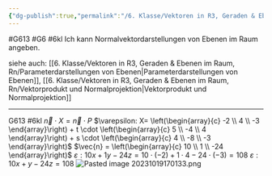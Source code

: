 ```yaml
---
{"dg-publish":true,"permalink":"/6. Klasse/Vektoren in R3, Geraden & Ebenen im Raum, Rn/Normalvektordarstellungen von Ebenen im Raum/"}
---
```


#G613 #G6 #6kl
Ich kann Normalvektordarstellungen von Ebenen im Raum angeben.

siehe auch: [[6. Klasse/Vektoren in R3, Geraden & Ebenen im Raum, Rn/Parameterdarstellungen von Ebenen\|Parameterdarstellungen von Ebenen]], [[6. Klasse/Vektoren in R3, Geraden & Ebenen im Raum, Rn/Vektorprodukt und Normalprojektion\|Vektorprodukt und Normalprojektion]]
___
G613 #6kl 
$\vec{n} \cdot X = \vec{n} \cdot P$
$\varepsilon: X= \left(\begin{array}{c} -2 \\ 4 \\ -3 \end{array}\right) + t \cdot \left(\begin{array}{c} 5 \\ -4 \\ 4 \end{array}\right) + s \cdot \left(\begin{array}{c} 4 \\ -8 \\ -3 \end{array}\right)$
$\vec{n} = \left(\begin{array}{c} 10 \\ 1 \\ -24 \end{array}\right)$
$\varepsilon: 10x+1y-24z=10 \cdot (-2)+ 1 \cdot 4-24 \cdot (-3)=108$
$\varepsilon: 10x+y-24z=108$
![Pasted image 20231019170133.png](/img/user/0%20Meta/Bilder/Pasted%20image%2020231019170133.png)